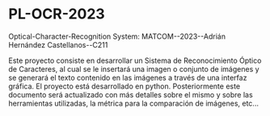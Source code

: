 # PL-OCR-2023
 Optical-Character-Recognition System:                                              MATCOM--2023--Adrián Hernández Castellanos--C211
 
 Este proyecto consiste en desarrollar un Sistema de Reconocimiento Óptico de Caracteres, al cual se le insertará una imagen o conjunto de imágenes
 y se generará el texto contenido en las imágenes a través de una interfaz gráfica. El proyecto está desarrollado en python. Posteriormente este documento
 será actualizado con más detalles sobre el mismo y sobre las herramientas utilizadas, la métrica para la comparación de imágenes, etc...